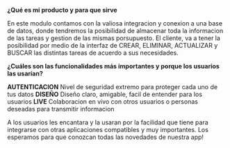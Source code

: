 **¿Qué es mi producto y para que sirve**

En este modulo contamos con la valiosa integracion y conexion a una base de datos, donde tendremos la posibilidad de almacenar toda la informacion de las tareas y gestion de las mismas porsupuesto. El cliente, va a tener la posibilidad por medio de la interfaz de CREAR, ELIMINAR, ACTUALIZAR y BUSCAR las distintas tareas de acuerdo a sus necesidades.


**¿Cuáles son las funcionalidades más importantes y porque los usuarios las usarían?**

**AUTENTICACION** Nivel de seguridad extremo para proteger cada uno de tus datos
**DISEÑO** Diseño claro, amigable, facil de entender para los usuarios
**LIVE** Colaboracion en vivo con otros usuarios o personas deseadas para transmitir informacion

A los usuarios les encantara y la usaran por la facilidad que tiene para integrarse con otras aplicaciones compatibles y muy importantes.
Los esperamos para que conozcan todas las novedades de nuestra app!